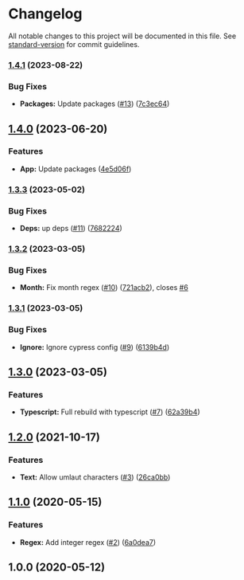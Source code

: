 # Changelog

All notable changes to this project will be documented in this file. See [standard-version](https://github.com/conventional-changelog/standard-version) for commit guidelines.

### [1.4.1](https://github.com/nfqde/nfq-safe-validation-regexes/compare/v1.4.0...v1.4.1) (2023-08-22)


### Bug Fixes

* **Packages:** Update packages ([#13](https://github.com/nfqde/nfq-safe-validation-regexes/issues/13)) ([7c3ec64](https://github.com/nfqde/nfq-safe-validation-regexes/commit/7c3ec64602e9feb0793162e71a2f223458ab2336))

## [1.4.0](https://github.com/nfqde/nfq-safe-validation-regexes/compare/v1.3.3...v1.4.0) (2023-06-20)


### Features

* **App:** Update packages ([4e5d06f](https://github.com/nfqde/nfq-safe-validation-regexes/commit/4e5d06f38575982c454f11a323356fdda6c725f3))

### [1.3.3](https://github.com/nfqde/nfq-safe-validation-regexes/compare/v1.3.2...v1.3.3) (2023-05-02)


### Bug Fixes

* **Deps:** up deps ([#11](https://github.com/nfqde/nfq-safe-validation-regexes/issues/11)) ([7682224](https://github.com/nfqde/nfq-safe-validation-regexes/commit/768222479d964b5ae275882475abe2a14a0674a1))

### [1.3.2](https://github.com/nfqde/nfq-safe-validation-regexes/compare/v1.3.1...v1.3.2) (2023-03-05)


### Bug Fixes

* **Month:** Fix month regex ([#10](https://github.com/nfqde/nfq-safe-validation-regexes/issues/10)) ([721acb2](https://github.com/nfqde/nfq-safe-validation-regexes/commit/721acb298fe6d8d045bee3013d1c8b8b472f0672)), closes [#6](https://github.com/nfqde/nfq-safe-validation-regexes/issues/6)

### [1.3.1](https://github.com/nfqde/nfq-safe-validation-regexes/compare/v1.3.0...v1.3.1) (2023-03-05)


### Bug Fixes

* **Ignore:** Ignore cypress config ([#9](https://github.com/nfqde/nfq-safe-validation-regexes/issues/9)) ([6139b4d](https://github.com/nfqde/nfq-safe-validation-regexes/commit/6139b4d75b9b6d8f48b30384e4da71fcea58d9e0))

## [1.3.0](https://github.com/nfqde/nfq-safe-validation-regexes/compare/v1.2.0...v1.3.0) (2023-03-05)


### Features

* **Typescript:** Full rebuild with typescript ([#7](https://github.com/nfqde/nfq-safe-validation-regexes/issues/7)) ([62a39b4](https://github.com/nfqde/nfq-safe-validation-regexes/commit/62a39b482f61605771e545f76a9377484185493f))

## [1.2.0](https://github.com/nfqde/nfq-safe-validation-regexes/compare/v1.1.0...v1.2.0) (2021-10-17)


### Features

* **Text:** Allow umlaut characters ([#3](https://github.com/nfqde/nfq-safe-validation-regexes/issues/3)) ([26ca0bb](https://github.com/nfqde/nfq-safe-validation-regexes/commit/26ca0bb680018a0490bd807c2fc2f1f9fc82528b))

## [1.1.0](https://github.com/nfqde/nfq-safe-validation-regexes/compare/v1.0.0...v1.1.0) (2020-05-15)


### Features

* **Regex:** Add integer regex ([#2](https://github.com/nfqde/nfq-safe-validation-regexes/issues/2)) ([6a0dea7](https://github.com/nfqde/nfq-safe-validation-regexes/commit/6a0dea77294ec8dfc95456dd6bc2aa55baaeacaf))

## 1.0.0 (2020-05-12)
